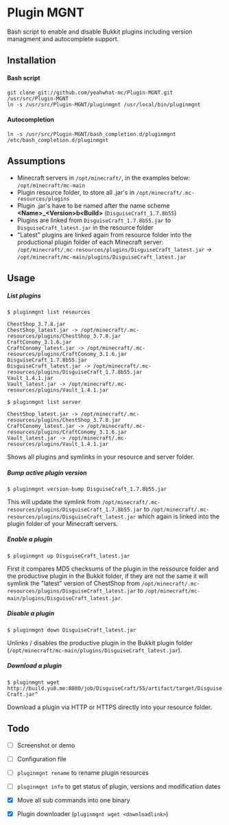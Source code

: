 Plugin MGNT
============

Bash script to enable and disable Bukkit plugins including version managment and autocomplete support.

## Installation

#### Bash script

    git clone git://github.com/yeahwhat-mc/Plugin-MGNT.git /usr/src/Plugin-MGNT
    ln -s /usr/src/Plugin-MGNT/pluginmgnt /usr/local/bin/pluginmgnt

#### Autocompletion

    ln -s /usr/src/Plugin-MGNT/bash_completion.d/pluginmgnt /etc/bash_completion.d/pluginmgnt

## Assumptions

* Minecraft servers in `/opt/minecraft/`, in the examples below: `/opt/minecraft/mc-main`
* Plugin resource folder, to store all .jar's in `/opt/minecraft/.mc-resources/plugins`
* Plugin .jar's have to be named after the name scheme __\<Name>\_\<Version>b\<Build>__  (`DisguiseCraft_1.7.8b55`)
* Plugins are linked from `DisguiseCraft_1.7.8b55.jar` to `DisguiseCraft_latest.jar` in the resource folder
* "Latest" plugins are linked again from resource folder into the productional plugin folder of each Minecraft server: `/opt/minecraft/.mc-resources/plugins/DisguiseCraft_latest.jar` -> `/opt/minecraft/mc-main/plugins/DisguiseCraft_latest.jar`

## Usage

##### List plugins

`$ pluginmgnt list resources`

    ChestShop_3.7.8.jar
    ChestShop_latest.jar -> /opt/minecraft/.mc-resources/plugins/ChestShop_3.7.8.jar
    CraftConomy_3.1.6.jar
    CraftConomy_latest.jar -> /opt/minecraft/.mc-resources/plugins/CraftConomy_3.1.6.jar
    DisguiseCraft_1.7.8b55.jar
    DisguiseCraft_latest.jar -> /opt/minecraft/.mc-resources/plugins/DisguiseCraft_1.7.8b55.jar
    Vault_1.4.1.jar
    Vault_latest.jar -> /opt/minecraft/.mc-resources/plugins/Vault_1.4.1.jar

`$ pluginmgnt list server`

    ChestShop_latest.jar -> /opt/minecraft/.mc-resources/plugins/ChestShop_3.7.8.jar
    CraftConomy_latest.jar -> /opt/minecraft/.mc-resources/plugins/CraftConomy_3.1.6.jar
    Vault_latest.jar -> /opt/minecraft/.mc-resources/plugins/Vault_1.4.1.jar

Shows all plugins and symlinks in your resource and server folder.

##### Bump active plugin version

`$ pluginmgnt version-bump DisguiseCraft_1.7.8b55.jar`

This will update the symlink from `/opt/minecraft/.mc-resources/plugins/DisguiseCraft_1.7.8b55.jar` to `/opt/minecraft/.mc-resources/plugins/DisguiseCraft_latest.jar` which again is linked into the plugin folder of your Minecraft servers.

##### Enable a plugin

`$ pluginmgnt up DisguiseCraft_latest.jar`

First it compares MD5 checksums of the plugin in the ressource folder and the productive plugin in the Bukkit folder, if they are not the same it will symlink the "latest" version of ChestShop from `/opt/minecraft/.mc-resources/plugins/DisguiseCraft_latest.jar` to `/opt/minecraft/mc-main/plugins/DisguiseCraft_latest.jar`.

##### Disable a plugin

`$ pluginmgnt down DisguiseCraft_latest.jar`

Unlinks / disables the productive plugin in the Bukkit plugin folder (`/opt/minecraft/mc-main/plugins/DisguiseCraft_latest.jar`).

##### Download a plugin

`$ pluginmgnt wget http://build.yu8.me:8080/job/DisguiseCraft/55/artifact/target/DisguiseCraft.jar^`

Download a plugin via HTTP or HTTPS directly into your resource folder.

## Todo

- [ ] Screenshot or demo
- [ ] Configuration file
- [ ] `pluginmgnt rename` to rename plugin resources
- [ ] `pluginmgnt info` to get status of plugin, versions and modification dates
- [X] Move all sub commands into one binary
- [X] Plugin downloader (`pluginmgnt wget <downloadlink>`)

